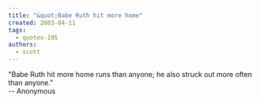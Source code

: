```yaml
---
title: "&quot;Babe Ruth hit more home"
created: 2003-04-11
tags: 
  - quotes-195
authors: 
  - scott
---
```


"Babe Ruth hit more home runs than anyone; he also struck out more often than anyone."  
\-- Anonymous
